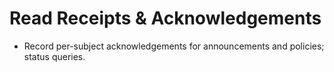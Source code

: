 # Read Receipts & Acknowledgements
- Record per-subject acknowledgements for announcements and policies; status queries.
